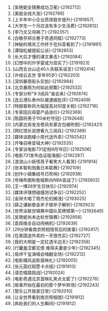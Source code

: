 
1. [吴艳妮全锦赛成功卫冕]-[2192712]
1. [美股全线大涨]-[2192789]
1. [上半年中小企业质效稳步提升]-[2191657]
1. [大学生一个月应该有多少生活费]-[2192812]
1. [李乃文又闯祸了]-[2192357]
1. [白敬亭郑合惠子奇遇同框]-[2192773]
1. [神秘的塔吊工作终于在抖音看到了]-[2191991]
1. [谭瑞松被提起公诉]-[2192853]
1. [长大后才懂的课文暴击]-[2192084]
1. [幻想中的升学宴成为现实了]-[2191923]
1. [山西五台山近40人失联系谣言]-[2192414]
1. [许倬云去世 享年95岁]-[2192203]
1. [深圳暴雨街头实拍]-[2192984]
1. [北京暴雨为何如此频繁]-[2192532]
1. [专家分析"9·3阅兵"谁会来]-[2192674]
1. [连云港队泰州队被通报批评]-[2192409]
1. [特朗普称将大幅提高对印度关税]-[2192716]
1. [专家回应母婴产品涨价]-[2192369]
1. [陈圆将男子110米栏夺冠]-[2192648]
1. [内蒙古突发龙卷风有蒙古包被吹倒]-[2192421]
1. [网红馆长说想看九三阅兵]-[2192389]
1. [媒体谈跑楼小孩代送外卖]-[2192542]
1. [开嗓召唤音域大神]-[2192535]
1. [专家谈电影731定档9月18日]-[2192506]
1. [电影731发布血证版海报]-[2192287]
1. [浪浪山小妖怪孩子看笑大人看哭]-[2191914]
1. [张本智和炮轰日本联赛]-[2192109]
1. [创作小镇集结号已吹响]-[2192938]
1. [夸梅布朗称詹姆斯向NBA宣战了]-[2192602]
1. [王一博28岁生日快乐]-[2192974]
1. [媒体评理想碰撞测试争议]-[2192252]
1. [金钟大唱了周杰伦的搁浅]-[2193025]
1. [薛之谦新歌金斧子银斧子解析]-[2192923]
1. [世界泳联世锦赛中国队奖牌榜第一]-[2192649]
1. [吴艳妮尚未达标世锦赛]-[2192958]
1. [袁娅维全自动闯祸机]-[2192639]
1. [29分钟看南京照相馆背后的故事]-[2192417]
1. [在美国送外卖的一天很充实]-[2192727]
1. [我的大明星一定红透半边天]-[2192358]
1. [行囊羞涩都无恨 难得夫妻是少年]-[2192345]
1. [易烊千玺演唱会嗨翻全场]-[2192212]
1. [电影捕风追影首映礼]-[2192005]
1. [张元英红昭愿卡点摇]-[2191913]
1. [请恋唱跳挑战]-[2192024]
1. [电影奇遇北京首映礼笑点太密了]-[2192278]
1. [故事开始在最初的那个梦中转场]-[2192243]
1. [管乐公开居家日常]-[2192010]
1. [让全世界看到南京照相馆]-[2191912]
1. [奔赴我们的人生瞬间]-[2191812]